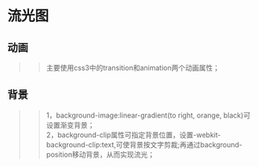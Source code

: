 流光图
===
动画
---
>>主要使用css3中的transition和animation两个动画属性；<br>

背景
---
>>1，background-image:linear-gradient(to right, orange, black)可设置渐变背景；<br>
>>2，background-clip属性可指定背景位置，设置-webkit-background-clip:text,可使背景按文字剪裁;再通过background-position移动背景，从而实现流光；
